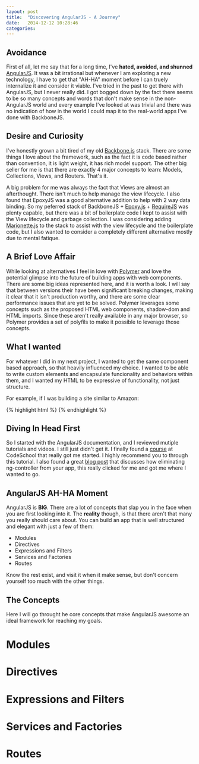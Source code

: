 ```yaml
---
layout: post
title:  "Discovering AngularJS - A Journey"
date:   2014-12-12 10:28:46
categories: 
---
```


Avoidance
------
First of all, let me say that for a long time, I've **hated, avoided, and shunned** [AngularJS](http://angularjs.org).  It was a bit irrational but whenever I am exploring a new technology, I have to get that "AH-HA" moment before I can truely internalize it and consider it viable.  I've tried in the past to get there with AngularJS, but I never really did.  I got bogged down by the fact there seems to be so many concepts and words that don't make sense in the non-AngularJS world and every example I've looked at was trivial and there was no indication of how in the world I could map it to the real-world apps I've done with BackboneJS.  

Desire and Curiosity
-----
I've honestly grown a bit tired of my old [Backbone.js](http://backbonejs.org) stack.  There are some things I love about the framework,  such as the fact it is code based rather than convention, it is light weight, it has rich model support.  The other big seller for me is that there are exactly 4 major concepts to learn:  Models, Collections, Views, and Routers.  That's it.  

A big problem for me was always the fact that Views are almost an afterthought.  There isn't much to help manage the view lifecycle.  I also found that EpoxyJS was a good alternative addition to help with 2 way data binding.  So my peferred stack of BackboneJS  + [Epoxy.js](http://epoxyjs.org) + [RequireJS](http://requirejs.org) was plenty capable, but there was a bit of boilerplate code I kept to assist with the View lifecycle and garbage collection.  I was considering adding [Marionette.js](http://marionettejs.com) to the stack to assist with the view lifecycle and the boilerplate code, but I also wanted to consider a completely different alternative mostly due to mental fatique.  

A Brief Love Affair
-----
While looking at alternatives I feel in love with [Polymer](http://polymer-project.org) and love the potential glimpse into the future of building apps with web components.  There are some big ideas represented here, and it is worth a look.  I will say that between versions their have been significant breaking changes, making it clear that it isn't production worthy, and there are some clear performance issues that are yet to be solved.  Polymer leverages some concepts such as the proposed HTML web components, shadow-dom and HTML imports.  Since these aren't really available in any major browser, so Polymer provides a set of polyfils to make it possible to leverage those concepts.  

What I wanted
------
 For whatever I did in my next project, I wanted to get the same component based approach, so that heavily influenced my choice.  I wanted to be able to write custom elements and encapsulate funcionality and behaviors within them, and I wanted my HTML to be expressive of functionality, not just structure.

 For example, if I was building a site similar to Amazon:

{% highlight html %}
<site-shell>
	<left-panel>
		<site-menu></site-menu>
	</left-panel>
	<right-panel>
		<main-content>
			<featured-productcarousel></featured-productcarousel>
			<product-categories></product-categories>
			<recommended-productsbyhistory></recommended-productsbyhistory>
		</main-content>
		<site-footer></site-footer>
	</right-panel>
</site-shell>
{% endhighlight %}

Diving In Head First
----
So I started with the AngularJS documentation, and I reviewed mutiple tutorials and videos. I still just didn't get it.  I finally found a [course](http://campus.codeschool.com/courses/shaping-up-with-angular-js) at CodeSchool that really got me started.  I highly recommend you to through this tutorial.  I also found a great 
[blog post](http://teropa.info/blog/2014/10/24/how-ive-improved-my-angular-apps-by-banning-ng-controller.html) that discusses how eliminating ng-controller from your app, this really clicked for me and got me where I wanted to go.  

AngularJS AH-HA Moment
-----
AngularJS is **BIG**.  There are a lot of concepts that slap you in the face when you are first looking into it.  The **reality** though, is that there aren't that many you really should care about.  You can build an app that is well structured and elegant with just a few of them: 

 * Modules
 * Directives
 * Expressions and Filters
 * Services and Factories
 * Routes

Know the rest exist, and visit it when it make sense, but don't concern yourself too much with the other things. 

The Concepts
-----
Here I will go throught he core concepts that make AngularJS awesome an ideal framework for reaching my goals.  

Modules
========

Directives 
=========

Expressions and Filters
=========

Services and Factories
=========

Routes
=========




